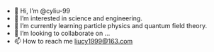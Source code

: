 - 👋 Hi, I’m @cyliu-99
- 👀 I’m interested in science and engineering.
- 🌱 I’m currently learning particle physics and quantum field theory.
- 💞️ I’m looking to collaborate on ...
- 📫 How to reach me liucy1999@163.com

<!---
cyliu1999/cyliu1999 is a ✨ special ✨ repository because its `README.md` (this file) appears on your GitHub profile.
You can click the Preview link to take a look at your changes.
--->
